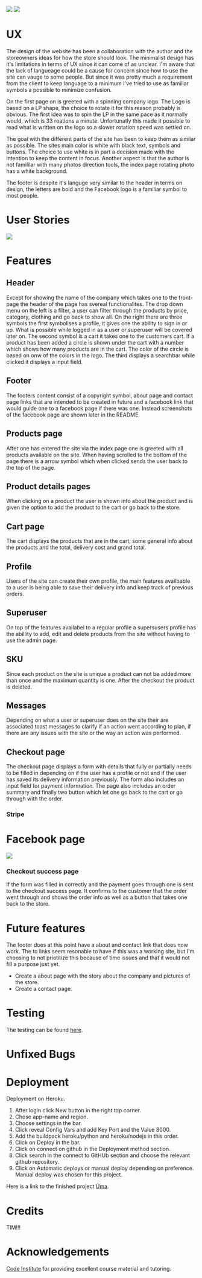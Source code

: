 ![](media/front-page.jpg)
![](media/products.jpg)

# UX 
The design of the website has been a collaboration with the author and the storeowners ideas for how the store should look. The minimalist design has it's limitations in terms of UX since it can come of as unclear. I'm aware that the lack of langueage could be a cause for concern since how to use the site can vauge to some people. But since it was pretty much a requirement from the client to keep language to a minimum I've tried to use as familiar symbols a possible to minimize confusion.

On the first page on is greeted with a spinning company logo. The Logo is based on a LP shape, the choice to rotate it for this reason probably is obvious. The first idea was to spin the LP in the same pace as it normally would, which is 33 roations a minute. Unfortunatly this made it possible to read what is written on the logo so a slower rotation speed was settled on.

The goal with the different parts of the site has been to keep them as similar as possible. 
The sites main color is white with black text, symbols and buttons. The choice to use white is in part a decision made with the intention to keep the content in focus. Another aspect is that the author is not famililar with many photos direction tools, the index page rotating photo has a white background.

The footer is despite it's languge very similar to the header in terms on design, the letters are bold and the Facebook logo is a familiar symbol to most people. 

# User Stories

![](media/user-stories.jpg)

# Features

## Header

Except for showing the name of the company which takes one to the front-page the header of the page has svereal functionalites. The drop down menu on the left is a filter, a user can filter through the products by price, category, clothing and go back to show all.
On the right there are three symbols the first symbolises a profile, it gives one the ability to sign in or up. What is possible while logged in as a user or superuser will be covered later on. The second symbol is a cart it takes one to the customers cart. If a product has been added a circle is shown under the cart with a number which shows how many products are in the cart. The color of the circle is based on onw of the colors in the logo. The third displays a searchbar while clicked it displays a input field.

## Footer

The footers content consist of a copyright symbol, about page and contact page links that are intended to be created in future and a facebook link that would guide one to a facebook page if there was one. Instead screenshots of the facebook page are shown later in the README.

## Products page

After one has entered the site via the index page one is greeted with all products available on the site. When having scrolled to the bottom of the page there is a arrow symbol which when clicked sends the user back to the top of the page.

## Product details pages

When clicking on a product the user is shown info about the product and is given the option to add the product to the cart or go back to the store.

## Cart page

The cart displays the products that are in the cart, some general info about the products and the total, delivery cost and grand total.

## Profile

Users of the site can create their own profile, the main features availbable to a user is being able to save their delivery info and keep track of previous orders.

## Superuser

On top of the features availabel to a regular profile a supersusers profile has the abillity to add, edit and delete products from the site without having to use the admin page. 

## SKU

Since each product on the site is unique a product can not be added more than once and the maximum quantity is one. After the checkout the product is deleted.

## Messages

Depending on what a user or superuser does on the site their are associated toast messages to clarify if an action went according to plan, if there are any issues with the site or the way an action was performed.

## Checkout page

The checkout page displays a form with details that fully or partially needs to be filled in depending on if the user has a profile or not and if the user has saved its delivery information previously. The form also includes an input field for payment information. The page also includes an order summary and finally two button which let one go back to the cart or go through with the order.

### Stripe

# Facebook page

![](media/facebook.jpg)

### Checkout success page

If the form was filled in correctly and the payment goes through one is sent to the checkout success page. It confirms to the customer that the order went through and shows the order info as well as a button that takes one back to the store.

# Future features

The footer does at this point have a about and contact link that does now work. The to links seem resonable to have if this was a working site, but I'm choosing to not priotitize this because of time issues and that it would not fill a purpose just yet.
* Create a about page with the story about the company and pictures of the store.
* Create a contact page.

# Testing

The testing can be found [here](test.md).


# Unfixed Bugs


# Deployment
Deployment on Heroku.
1. After login click New button in the right top corner.
2. Chose app-name and region.
3. Choose settings in the bar.
4. Click reveal Config Vars and add Key Port and the Value 8000.
5. Add the buildpack heroku/python and heroku/nodejs in this order.
6. Click on Deploy in the bar.
7. Click on connect on github in the Deployment method section.
8. Click search in the connect to GitHUb section and choose the relevant github repository.
9. Click on Automatic deploys or manual deploy depending on preference. Manual deploy was chosen for this      project.

 Here is a link to the finished project [Úma](https://uma-vintage.herokuapp.com/).

# Credits
TIM!!!


# Acknowledgements 

[Code Institute](https://codeinstitute.net) for providing excellent course material and tutoring.